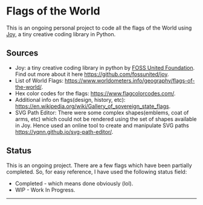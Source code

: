 # Flags of the World

This is an ongoing personal project to code all the flags of the World using [Joy](https://github.com/fossunited/joy), a tiny creative coding library in Python.

## Sources

* Joy: a tiny creative coding library in python by [FOSS United Foundation](https://github.com/fossunited). Find out more about it here <https://github.com/fossunited/joy>.
* List of World Flags: <https://www.worldometers.info/geography/flags-of-the-world/>.
* Hex color codes for the flags: <https://www.flagcolorcodes.com/>.
* Additional info on flags(design, history, etc): <https://en.wikipedia.org/wiki/Gallery_of_sovereign_state_flags>.
* SVG Path Editor: There were some complex shapes(emblems, coat of arms, etc) which could not be rendered using the set of shapes available in Joy. Hence used an online tool to create and manipulate SVG paths <https://yqnn.github.io/svg-path-editor/>.

## Status

This is an ongoing project. There are a few flags which have been partially completed. So, for easy reference, I have used the following status field:

* Completed - which means done obviously (lol).
* WIP - Work In Progress.
***
